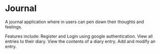 # Journal
 A journal application where in users can pen down their thoughts and feelings. 
 
 
 Features include:
 Register and Login using google authentication.
 View all entries to their diary.
 View the contents of a diary entry.
 Add and modify an entry.

